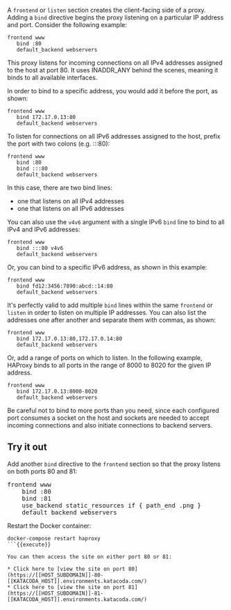 A `frontend` or `listen` section creates the client-facing side of a proxy. Adding a `bind` directive begins the proxy listening on a particular IP address and port. Consider the following example:

```
frontend www
   bind :80
   default_backend webservers
```

This proxy listens for incoming connections on all IPv4 addresses assigned to the host at port 80. It uses INADDR_ANY behind the scenes, meaning it binds to all available interfaces.

In order to bind to a specific address, you would add it before the port, as shown:

```
frontend www
   bind 172.17.0.13:80
   default_backend webservers
```

To listen for connections on all IPv6 addresses assigned to the host, prefix the port with two colons (e.g. :::80):

```
frontend www
   bind :80   
   bind :::80
   default_backend webservers
```

In this case, there are two bind lines: 

* one that listens on all IPv4 addresses
* one that listens on all IPv6 addresses

You can also use the `v4v6` argument with a single IPv6 `bind` line to bind to all IPv4 and IPv6 addresses:

```
frontend www
   bind :::80 v4v6
   default_backend webservers
```

Or, you can bind to a specific IPv6 address, as shown in this example:

```
frontend www 
   bind fd12:3456:7890:abcd::14:80
   default_backend webservers
```

It's perfectly valid to add multiple `bind` lines within the same `frontend` or `listen` in order to listen on multiple IP addresses. You can also list the addresses one after another and separate them with commas, as shown:

```
frontend www
   bind 172.17.0.13:80,172.17.0.14:80
   default_backend webservers
```

Or, add a range of ports on which to listen. In the following example, HAProxy binds to all ports in the range of 8000 to 8020 for the given IP address.

```
frontend www
   bind 172.17.0.13:8000-8020
   default_backend webservers
```

Be careful not to bind to more ports than you need, since each configured port consumes a socket on the host and sockets are needed to accept incoming connections and also initiate connections to backend servers.

## Try it out

Add another `bind` directive to the `frontend` section so that the proxy listens on both ports 80 and 81:

<pre class="file" data-target="clipboard">
frontend www 
    bind :80
    bind :81
    use_backend static_resources if { path_end .png }
    default_backend webservers
</pre>

Restart the Docker container:

```
docker-compose restart haproxy
```{{execute}}

You can then access the site on either port 80 or 81:

* Click here to [view the site on port 80](https://[[HOST_SUBDOMAIN]]-80-[[KATACODA_HOST]].environments.katacoda.com/)
* Click here to [view the site on port 81](https://[[HOST_SUBDOMAIN]]-81-[[KATACODA_HOST]].environments.katacoda.com/)